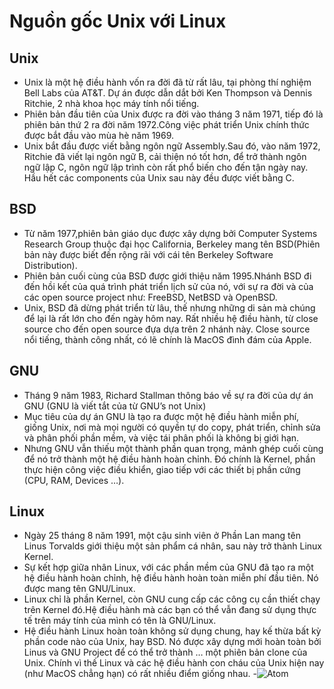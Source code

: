 # Nguồn gốc Unix với Linux #
## Unix ##
- Unix là một hệ điều hành vốn ra đời đã từ rất lâu, tại phòng thí nghiệm Bell Labs của AT&T. Dự án được dẫn dắt bởi Ken Thompson và Dennis Ritchie, 2 nhà khoa học máy tính nổi tiếng.
- Phiên bản đầu tiên của Unix được ra đời vào tháng 3 năm 1971, tiếp đó là phiên bản thứ 2 ra đời năm 1972.Công việc phát triển Unix chính thức được bắt đầu vào mùa hè năm 1969.
- Unix bắt đầu được viết bằng ngôn ngữ Assembly.Sau đó, vào năm 1972, Ritchie đã viết lại ngôn ngữ B, cải thiện nó tốt hơn, để trở thành ngôn ngữ lập C, ngôn ngữ lập trình còn rất phổ biến cho đến tận ngày nay. Hầu hết các components của Unix sau này đều được viết bằng C.
## BSD ##
- Từ năm 1977,phiên bản giáo dục được xây dựng bởi Computer Systems Research Group thuộc đại học California, Berkeley mang tên BSD(Phiên bản này được biết đến rộng rãi với cái tên Berkeley Software Distribution).
- Phiên bản cuối cùng của BSD được giới thiệu năm 1995.Nhánh BSD đi đến hồi kết của quá trình phát triển lịch sử của nó, với sự ra đời và của các open source project như: FreeBSD, NetBSD và OpenBSD.
- Unix, BSD đã dừng phát triển từ lâu, thế nhưng những di sản mà chúng để lại là rất lớn cho đến ngày hôm nay. Rất nhiều hệ điều hành, từ close source cho đến open source đựa dựa trên 2 nhánh này. Close source nổi tiếng, thành công nhất, có lẽ chính là MacOS đình đám của Apple.
## GNU ##
- Tháng 9 năm 1983, Richard Stallman thông báo về sự ra đời của dự án GNU (GNU là viết tắt của từ GNU’s not Unix)
- Mục tiêu của dự án GNU là tạo ra được một hệ điều hành miễn phí, giống Unix, nơi mà mọi người có quyền tự do copy, phát triển, chỉnh sửa và phân phối phần mềm, và việc tái phân phối là không bị giới hạn.
-  Nhưng GNU vẫn thiếu một thành phần quan trọng, mảnh ghép cuối cùng để nó trở thành một hệ điều hành hoàn chỉnh. Đó chính là Kernel, phần thực hiện công việc điều khiển, giao tiếp với các thiết bị phần cứng (CPU, RAM, Devices …).
## Linux ## 
- Ngày 25 tháng 8 năm 1991, một cậu sinh viên ở Phần Lan mang tên Linus Torvalds giới thiệu một sản phẩm cá nhân, sau này trở thành Linux Kernel.
- Sự kết hợp giữa nhân Linux, với các phần mềm của GNU đã tạo ra một hệ điều hành hoàn chỉnh, hệ điều hành hoàn toàn miễn phí đầu tiên. Nó được mang tên GNU/Linux.
- Linux chỉ là phần Kernel, còn GNU cung cấp các công cụ cần thiết chạy trên Kernel đó.Hệ điều hành mà các bạn có thể vẫn đang sử dụng thực tế trên máy tính của mình có tên là GNU/Linux.
- Hệ điều hành Linux hoàn toàn không sử dụng chung, hay kế thừa bất kỳ phần code nào của Unix, hay BSD. Nó được xây dựng mới hoàn toàn bởi Linus và GNU Project để có thể trở thành … một phiên bản clone của Unix. Chính vì thế Linux và các hệ điều hành con cháu của Unix hiện nay (như MacOS chẳng hạn) có rất nhiều điểm giống nhau.
 -![Atom](https://robusta.vn/files/linux_1.jpg)
